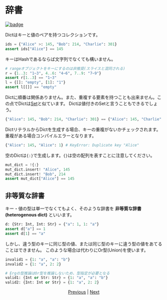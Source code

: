 # 辞書

[![badge](https://img.shields.io/endpoint.svg?url=https%3A%2F%2Fgezf7g7pd5.execute-api.ap-northeast-1.amazonaws.com%2Fdefault%2Fsource_up_to_date%3Fowner%3Derg-lang%26repos%3Derg%26ref%3Dmain%26path%3Ddoc/EN/syntax/12_dict.md%26commit_hash%3D51de3c9d5a9074241f55c043b9951b384836b258)](https://gezf7g7pd5.execute-api.ap-northeast-1.amazonaws.com/default/source_up_to_date?owner=erg-lang&repos=erg&ref=main&path=doc/EN/syntax/12_dict.md&commit_hash=51de3c9d5a9074241f55c043b9951b384836b258)

Dictはキーと値のペアを持つコレクションです。

```python
ids = {"Alice" >: 145, "Bob": 214, "Charlie": 301}
assert ids["Alice"] == 145
```

キーはHashであるならば文字列でなくても構いません。

```python
# rangeオブジェクトをキーにするのは非推奨(スライスと混同される)
r = {1..3: "1~3", 4..6: "4~6", 7..9: "7~9"}
assert r[1..3] == "1~3"
l = {[]: "empty", [1]: "1"}
assert l[[]] == "empty"
```

Dictに順番は関係ありません。また、重複する要素を持つことも出来ません。この点でDictは[Set](./14_set.md)と似ています。
Dictは値付きのSetと言うこともできるでしょう。

```python
{"Alice": 145, "Bob": 214, "Charlie": 301} == {"Alice": 145, "Charlie": 301, "Bob": 214}
```

DictリテラルからDictを生成する場合、キーの重複がないかチェックされます。
重複がある場合コンパイルエラーとなります。

```python
{"Alice": 145, "Alice": 1} # KeyError: Duplicate key "Alice"
```

空のDictは`{:}`で生成します。`{}`は空の配列を表すことに注意してください。

```python
mut_dict = !{:}
mut_dict.insert! "Alice", 145
mut_dict.insert! "Bob", 214
assert mut_dict["Alice"] == 145
```

## 非等質な辞書

キー・値の型は単一でなくてもよく、そのような辞書を __非等質な辞書(heterogenous dict)__ といいます。

```python
d: {Str: Int, Int: Str} = {"a": 1, 1: "a"}
assert d["a"] == 1
assert d[1] == "a"
```

しかし、違う型のキーに同じ型の値、または同じ型のキーに違う型の値をあてることはできません。
このような場合は代わりにOr型(Union)を使います。

```python
invalid1 = {1: "a", "a": "b"}
invalid2 = {1: "a", 2: 2}

# Ergの型推論はOr型を推論しないため、型指定が必要となる
valid1: {Int or Str: Str} = {1: "a", "a": "b"}
valid2: {Int: Int or Str} = {1: "a", 2: 2}
```

<p align='center'>
    <a href='./11_tuple.md'>Previous</a> | <a href='./13_record.md'>Next</a>
</p>

